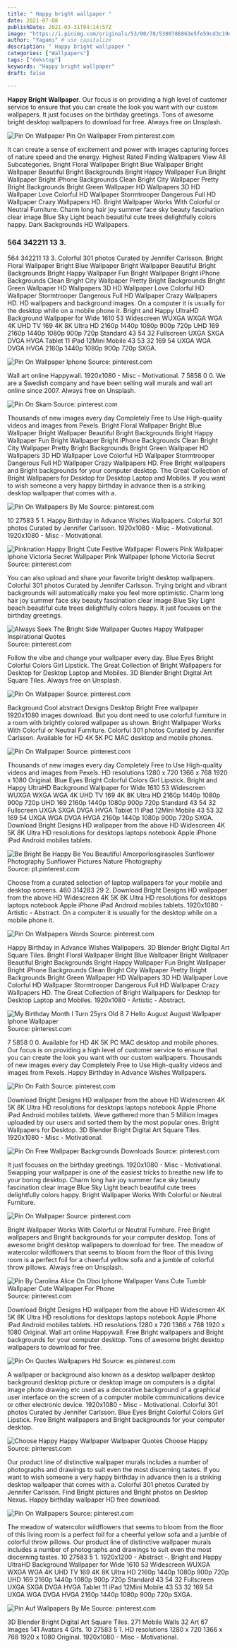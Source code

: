 ```yaml
---
title: " Happy bright wallpaper "
date: 2021-07-08
publishDate: 2021-03-31T04:14:57Z
image: "https://i.pinimg.com/originals/53/00/78/5300786863e5fe59cd3c19d04266f4d8.jpg"
author: "Yagami" # use capitalize
description: " Happy bright wallpaper "
categories: ["Wallpapers"]
tags: ["dekstop"]
keywords: "Happy bright wallpaper"
draft: false

---
```



**Happy Bright Wallpaper**. Our focus is on providing a high level of customer service to ensure that you can create the look you want with our custom wallpapers. It just focuses on the birthday greetings. Tons of awesome bright desktop wallpapers to download for free. Always free on Unsplash.

![Pin On Wallpaper](https://i.pinimg.com/originals/ba/8d/bd/ba8dbd04674faed8ae8567c4a79d234f.jpg "Pin On Wallpaper")
Pin On Wallpaper From pinterest.com


It can create a sense of excitement and power with images capturing forces of nature speed and the energy. Highest Rated Finding Wallpapers View All Subcategories. Bright Floral Wallpaper Bright Blue Wallpaper Bright Wallpaper Beautiful Bright Backgrounds Bright Happy Wallpaper Fun Bright Wallpaper Bright iPhone Backgrounds Clean Bright City Wallpaper Pretty Bright Backgrounds Bright Green Wallpaper HD Wallpapers 3D HD Wallpaper Love Colorful HD Wallpaper Stormtrooper Dangerous Full HD Wallpaper Crazy Wallpapers HD. Bright Wallpaper Works With Colorful or Neutral Furniture. Charm long hair joy summer face sky beauty fascination clear image Blue Sky Light beach beautiful cute trees delightfully colors happy. Dark Backgrounds HD Wallpapers.

### 564 342211 13 3.

564 342211 13 3. Colorful 301 photos Curated by Jennifer Carlsson. Bright Floral Wallpaper Bright Blue Wallpaper Bright Wallpaper Beautiful Bright Backgrounds Bright Happy Wallpaper Fun Bright Wallpaper Bright iPhone Backgrounds Clean Bright City Wallpaper Pretty Bright Backgrounds Bright Green Wallpaper HD Wallpapers 3D HD Wallpaper Love Colorful HD Wallpaper Stormtrooper Dangerous Full HD Wallpaper Crazy Wallpapers HD. HD wallpapers and background images. On a computer it is usually for the desktop while on a mobile phone it. Bright and Happy UltraHD Background Wallpaper for Wide 1610 53 Widescreen WUXGA WXGA WGA 4K UHD TV 169 4K 8K Ultra HD 2160p 1440p 1080p 900p 720p UHD 169 2160p 1440p 1080p 900p 720p Standard 43 54 32 Fullscreen UXGA SXGA DVGA HVGA Tablet 11 iPad 12Mini Mobile 43 53 32 169 54 UXGA WGA DVGA HVGA 2160p 1440p 1080p 900p 720p SXGA.


![Pin On Wallpaper Iphone](https://i.pinimg.com/originals/c7/f6/17/c7f61734957cbd40effa0195ce20f0a4.jpg "Pin On Wallpaper Iphone")
Source: pinterest.com

Wall art online Happywall. 1920x1080 - Misc - Motivational. 7 5858 0 0. We are a Swedish company and have been selling wall murals and wall art online since 2007. Always free on Unsplash.

![Pin On Skam](https://i.pinimg.com/474x/60/9f/b5/609fb54f6bd51c66b0c44d7c23efa6fc.jpg "Pin On Skam")
Source: pinterest.com

Thousands of new images every day Completely Free to Use High-quality videos and images from Pexels. Bright Floral Wallpaper Bright Blue Wallpaper Bright Wallpaper Beautiful Bright Backgrounds Bright Happy Wallpaper Fun Bright Wallpaper Bright iPhone Backgrounds Clean Bright City Wallpaper Pretty Bright Backgrounds Bright Green Wallpaper HD Wallpapers 3D HD Wallpaper Love Colorful HD Wallpaper Stormtrooper Dangerous Full HD Wallpaper Crazy Wallpapers HD. Free Bright wallpapers and Bright backgrounds for your computer desktop. The Great Collection of Bright Wallpapers for Desktop for Desktop Laptop and Mobiles. If you want to wish someone a very happy birthday in advance then is a striking desktop wallpaper that comes with a.

![Pin On Wallpapers By Me](https://i.pinimg.com/originals/1d/69/58/1d695867db5dd7829a3ee7302364b322.jpg "Pin On Wallpapers By Me")
Source: pinterest.com

10 27583 5 1. Happy Birthday in Advance Wishes Wallpapers. Colorful 301 photos Curated by Jennifer Carlsson. 1920x1080 - Misc - Motivational. 1920x1080 - Misc - Motivational.

![Pinknation Happy Bright Cute Festive Wallpaper Flowers Pink Wallpaper Iphone Victoria Secret Wallpaper Pink Wallpaper Iphone Victoria Secret](https://i.pinimg.com/originals/74/25/d4/7425d4b5d3da8184d19b3a316d359a5c.jpg "Pinknation Happy Bright Cute Festive Wallpaper Flowers Pink Wallpaper Iphone Victoria Secret Wallpaper Pink Wallpaper Iphone Victoria Secret")
Source: pinterest.com

You can also upload and share your favorite bright desktop wallpapers. Colorful 301 photos Curated by Jennifer Carlsson. Trying bright and vibrant backgrounds will automatically make you feel more optimistic. Charm long hair joy summer face sky beauty fascination clear image Blue Sky Light beach beautiful cute trees delightfully colors happy. It just focuses on the birthday greetings.

![Always Seek The Bright Side Wallpaper Quotes Happy Wallpaper Inspirational Quotes](https://i.pinimg.com/736x/b3/e8/38/b3e83801888daa1e12e1f1233c0720b7.jpg "Always Seek The Bright Side Wallpaper Quotes Happy Wallpaper Inspirational Quotes")
Source: pinterest.com

Follow the vibe and change your wallpaper every day. Blue Eyes Bright Colorful Colors Girl Lipstick. The Great Collection of Bright Wallpapers for Desktop for Desktop Laptop and Mobiles. 3D Blender Bright Digital Art Square Tiles. Always free on Unsplash.

![Pin On Wallpaper](https://i.pinimg.com/originals/05/15/4f/05154f9addf677154f859fce12c044c4.jpg "Pin On Wallpaper")
Source: pinterest.com

Background Cool abstract Designs Desktop Bright Free wallpaper 1920x1080 images download. But you dont need to use colorful furniture in a room with brightly colored wallpaper as shown. Bright Wallpaper Works With Colorful or Neutral Furniture. Colorful 301 photos Curated by Jennifer Carlsson. Available for HD 4K 5K PC MAC desktop and mobile phones.

![Pin On Wallpaper](https://i.pinimg.com/originals/ba/8d/bd/ba8dbd04674faed8ae8567c4a79d234f.jpg "Pin On Wallpaper")
Source: pinterest.com

Thousands of new images every day Completely Free to Use High-quality videos and images from Pexels. HD resolutions 1280 x 720 1366 x 768 1920 x 1080 Original. Blue Eyes Bright Colorful Colors Girl Lipstick. Bright and Happy UltraHD Background Wallpaper for Wide 1610 53 Widescreen WUXGA WXGA WGA 4K UHD TV 169 4K 8K Ultra HD 2160p 1440p 1080p 900p 720p UHD 169 2160p 1440p 1080p 900p 720p Standard 43 54 32 Fullscreen UXGA SXGA DVGA HVGA Tablet 11 iPad 12Mini Mobile 43 53 32 169 54 UXGA WGA DVGA HVGA 2160p 1440p 1080p 900p 720p SXGA. Download Bright Designs HD wallpaper from the above HD Widescreen 4K 5K 8K Ultra HD resolutions for desktops laptops notebook Apple iPhone iPad Android mobiles tablets.

![Be Bright Be Happy Be You Beautiful Amorporlosgirasoles Sunflower Photography Sunflower Pictures Nature Photography](https://i.pinimg.com/originals/1c/90/04/1c90043eec2780c3899d9637712b8874.jpg "Be Bright Be Happy Be You Beautiful Amorporlosgirasoles Sunflower Photography Sunflower Pictures Nature Photography")
Source: pt.pinterest.com

Choose from a curated selection of laptop wallpapers for your mobile and desktop screens. 460 314283 29 2. Download Bright Designs HD wallpaper from the above HD Widescreen 4K 5K 8K Ultra HD resolutions for desktops laptops notebook Apple iPhone iPad Android mobiles tablets. 1920x1080 - Artistic - Abstract. On a computer it is usually for the desktop while on a mobile phone it.

![Pin On Wallpapers Words](https://i.pinimg.com/originals/38/36/5e/38365eeb92ba05fb91210f86b316b336.jpg "Pin On Wallpapers Words")
Source: pinterest.com

Happy Birthday in Advance Wishes Wallpapers. 3D Blender Bright Digital Art Square Tiles. Bright Floral Wallpaper Bright Blue Wallpaper Bright Wallpaper Beautiful Bright Backgrounds Bright Happy Wallpaper Fun Bright Wallpaper Bright iPhone Backgrounds Clean Bright City Wallpaper Pretty Bright Backgrounds Bright Green Wallpaper HD Wallpapers 3D HD Wallpaper Love Colorful HD Wallpaper Stormtrooper Dangerous Full HD Wallpaper Crazy Wallpapers HD. The Great Collection of Bright Wallpapers for Desktop for Desktop Laptop and Mobiles. 1920x1080 - Artistic - Abstract.

![My Birthday Month I Turn 25yrs Old 8 7 Hello August August Wallpaper Iphone Wallpaper](https://i.pinimg.com/736x/b4/35/f8/b435f8b2d88aaf4b8dfc36ad52463d9a.jpg "My Birthday Month I Turn 25yrs Old 8 7 Hello August August Wallpaper Iphone Wallpaper")
Source: pinterest.com

7 5858 0 0. Available for HD 4K 5K PC MAC desktop and mobile phones. Our focus is on providing a high level of customer service to ensure that you can create the look you want with our custom wallpapers. Thousands of new images every day Completely Free to Use High-quality videos and images from Pexels. Happy Birthday in Advance Wishes Wallpapers.

![Pin On Faith](https://i.pinimg.com/originals/fa/b3/a4/fab3a4d7d6700599d7c5bb13db9e9e9a.jpg "Pin On Faith")
Source: pinterest.com

Download Bright Designs HD wallpaper from the above HD Widescreen 4K 5K 8K Ultra HD resolutions for desktops laptops notebook Apple iPhone iPad Android mobiles tablets. Weve gathered more than 5 Million Images uploaded by our users and sorted them by the most popular ones. Bright Wallpapers for Desktop. 3D Blender Bright Digital Art Square Tiles. 1920x1080 - Misc - Motivational.

![Pin On Free Wallpaper Backgrounds Downloads](https://i.pinimg.com/originals/5b/a1/e5/5ba1e54248ef646e691d4cc383b29bf8.jpg "Pin On Free Wallpaper Backgrounds Downloads")
Source: pinterest.com

It just focuses on the birthday greetings. 1920x1080 - Misc - Motivational. Swapping your wallpaper is one of the easiest tricks to breathe new life to your boring desktop. Charm long hair joy summer face sky beauty fascination clear image Blue Sky Light beach beautiful cute trees delightfully colors happy. Bright Wallpaper Works With Colorful or Neutral Furniture.

![Pin On Wallpaper](https://i.pinimg.com/originals/35/63/7b/35637b78c2a16b5f8e0ef1a57a687c61.png "Pin On Wallpaper")
Source: pinterest.com

Bright Wallpaper Works With Colorful or Neutral Furniture. Free Bright wallpapers and Bright backgrounds for your computer desktop. Tons of awesome bright desktop wallpapers to download for free. The meadow of watercolor wildflowers that seems to bloom from the floor of this living room is a perfect foil for a cheerful yellow sofa and a jumble of colorful throw pillows. Always free on Unsplash.

![Pin By Carolina Alice On Oboi Iphone Wallpaper Vans Cute Tumblr Wallpaper Cute Wallpaper For Phone](https://i.pinimg.com/736x/6d/45/99/6d4599ff3d6c5edefd60f1a7677ec582.jpg "Pin By Carolina Alice On Oboi Iphone Wallpaper Vans Cute Tumblr Wallpaper Cute Wallpaper For Phone")
Source: pinterest.com

Download Bright Designs HD wallpaper from the above HD Widescreen 4K 5K 8K Ultra HD resolutions for desktops laptops notebook Apple iPhone iPad Android mobiles tablets. HD resolutions 1280 x 720 1366 x 768 1920 x 1080 Original. Wall art online Happywall. Free Bright wallpapers and Bright backgrounds for your computer desktop. Tons of awesome bright desktop wallpapers to download for free.

![Pin On Quotes Wallpapers Hd](https://i.pinimg.com/originals/09/80/fd/0980fd3b6f3662fb211654cb9fa3042e.jpg "Pin On Quotes Wallpapers Hd")
Source: es.pinterest.com

A wallpaper or background also known as a desktop wallpaper desktop background desktop picture or desktop image on computers is a digital image photo drawing etc used as a decorative background of a graphical user interface on the screen of a computer mobile communications device or other electronic device. 1920x1080 - Misc - Motivational. Colorful 301 photos Curated by Jennifer Carlsson. Blue Eyes Bright Colorful Colors Girl Lipstick. Free Bright wallpapers and Bright backgrounds for your computer desktop.

![Choose Happy Happy Wallpaper Wallpaper Quotes Choose Happy](https://i.pinimg.com/564x/25/07/d1/2507d102fd75c59c0701f679bb648769.jpg "Choose Happy Happy Wallpaper Wallpaper Quotes Choose Happy")
Source: pinterest.com

Our product line of distinctive wallpaper murals includes a number of photographs and drawings to suit even the most discerning tastes. If you want to wish someone a very happy birthday in advance then is a striking desktop wallpaper that comes with a. Colorful 301 photos Curated by Jennifer Carlsson. Find Bright pictures and Bright photos on Desktop Nexus. Happy birthday wallpaper HD free download.

![Pin On Wallpapers](https://i.pinimg.com/originals/62/34/eb/6234eb89c94378ce51373e755c2a574a.jpg "Pin On Wallpapers")
Source: pinterest.com

The meadow of watercolor wildflowers that seems to bloom from the floor of this living room is a perfect foil for a cheerful yellow sofa and a jumble of colorful throw pillows. Our product line of distinctive wallpaper murals includes a number of photographs and drawings to suit even the most discerning tastes. 10 27583 5 1. 1920x1200 - Abstract -. Bright and Happy UltraHD Background Wallpaper for Wide 1610 53 Widescreen WUXGA WXGA WGA 4K UHD TV 169 4K 8K Ultra HD 2160p 1440p 1080p 900p 720p UHD 169 2160p 1440p 1080p 900p 720p Standard 43 54 32 Fullscreen UXGA SXGA DVGA HVGA Tablet 11 iPad 12Mini Mobile 43 53 32 169 54 UXGA WGA DVGA HVGA 2160p 1440p 1080p 900p 720p SXGA.

![Pin Auf Wallpapers By Me](https://i.pinimg.com/originals/53/00/78/5300786863e5fe59cd3c19d04266f4d8.jpg "Pin Auf Wallpapers By Me")
Source: pinterest.com

3D Blender Bright Digital Art Square Tiles. 271 Mobile Walls 32 Art 67 Images 141 Avatars 4 Gifs. 10 27583 5 1. HD resolutions 1280 x 720 1366 x 768 1920 x 1080 Original. 1920x1080 - Misc - Motivational.

